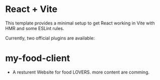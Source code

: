 # React + Vite

This template provides a minimal setup to get React working in Vite with HMR and some ESLint rules.

Currently, two official plugins are available:


# my-food-client
- A resturent Website for food LOVERS. more content are comming.
